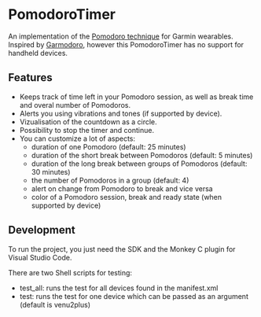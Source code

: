 # PomodoroTimer
An implementation of the [Pomodoro technique](https://en.wikipedia.org/wiki/Pomodoro_Technique) for Garmin wearables. Inspired by [Garmodoro](https://github.com/klimeryk/garmodoro), however this PomodoroTimer has no support for handheld devices.

## Features
* Keeps track of time left in your Pomodoro session, as well as break time and overal number of Pomodoros.
* Alerts you using vibrations and tones (if supported by device).
* Vizualisation of the countdown as a circle.
* Possibility to stop the timer and continue.
* You can customize a lot of aspects:
   * duration of one Pomodoro (default: 25 minutes)
   * duration of the short break between Pomodoros (default: 5 minutes)
   * duration of the long break between groups of Pomodoros (default: 30 minutes)
   * the number of Pomodoros in a group (default: 4)
   * alert on change from Pomodoro to break and vice versa
   * color of a Pomodoro session, break and ready state (when supported by device)

## Development

To run the project, you just need the SDK and the Monkey C plugin for Visual Studio Code.

There are two Shell scripts for testing:
* test_all: runs the test for all devices found in the manifest.xml
* test: runs the test for one device which can be passed as an argument (default is venu2plus)